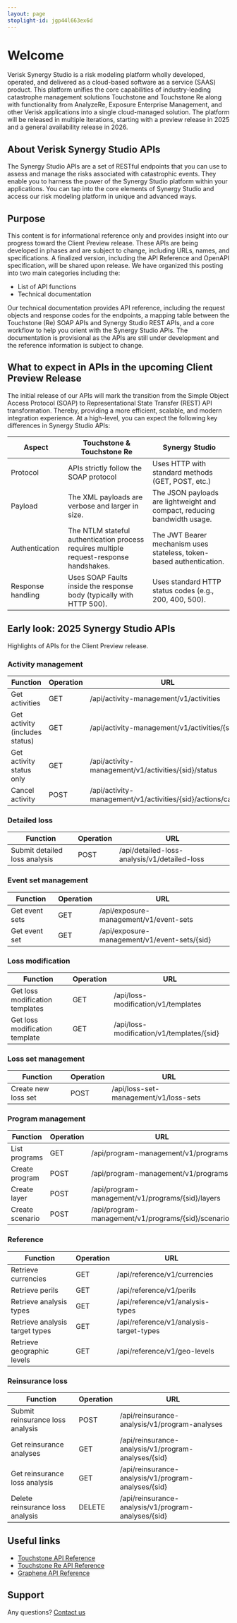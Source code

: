 ```yaml
---
layout: page
stoplight-id: jgp44l663ex6d
---
```


# Welcome 

Verisk Synergy Studio is a risk modeling platform wholly developed, operated, and delivered as a cloud-based 
software as a service (SAAS) product. This platform unifies the core capabilities of industry-leading catastrophe management solutions Touchstone and Touchstone Re along with functionality from AnalyzeRe, Exposure Enterprise Management, and other Verisk applications into a single cloud-managed solution. The platform will be released 
in multiple iterations, starting with a preview release in 2025 and a general availability release 
in 2026.

## About Verisk Synergy Studio APIs

The Synergy Studio APIs are a set of RESTful endpoints that you can use to assess and manage the risks associated with catastrophic events. They enable you to harness the power of the Synergy Studio platform within your applications. You can
tap into the core elements of Synergy Studio and access our risk modeling platform in unique and 
advanced ways.

## Purpose

This content is for informational reference only and provides insight into our progress toward the 
Client Preview release. These APIs are being developed in phases and are subject to change, including URLs, names, and specifications. A finalized version, including the API Reference 
and OpenAPI specification, will be shared upon release. We have organized this posting into two main categories including the: 

- List of API functions
- Technical documentation 
 
Our technical documentation provides API reference, including the request objects and response codes for the endpoints, a mapping table between the Touchstone (Re) SOAP APIs and Synergy Studio REST APIs, and a core workflow to help you 
orient with the Synergy Studio APIs. The documentation is provisional as the APIs are still under development and the reference information is subject to change. 

## What to expect in APIs in the upcoming Client Preview Release 

The initial release of our APIs will mark the transition from the Simple Object Access Protocol (SOAP) to Representational State Transfer (REST) API transformation. Thereby, providing a more efficient, scalable, and modern integration experience. At a high-level, you can expect the following key differences in Synergy Studio APIs:

Aspect | Touchstone & Touchstone Re | Synergy Studio
---------|----------|---------
 Protocol |APIs strictly follow the SOAP protocol | Uses HTTP with standard methods (GET, POST, etc.)
 Payload | The XML payloads are verbose and larger in size. | The JSON payloads are lightweight and compact, reducing bandwidth usage.
 Authentication | The NTLM stateful authentication process requires multiple request-response handshakes. | The JWT Bearer mechanism uses stateless, token-based authentication.
 Response handling | Uses SOAP Faults inside the response body (typically with HTTP 500). | Uses standard HTTP status codes (e.g., 200, 400, 500).

## Early look: 2025 Synergy Studio APIs 

Highlights of APIs for the Client Preview release.

### Activity management

| Function | Operation | URL
|----| ----|----|	
Get activities |	GET |	/api/activity-management/v1/activities
Get activity (includes status) |	GET	| /api/activity-management/v1/activities/{sid}
Get activity status only |	GET	| /api/activity-management/v1/activities/{sid}/status
Cancel activity | POST | /api/activity-management/v1/activities/{sid}/actions/cancel

### Detailed loss 

| Function | Operation | URL
|----| ----|----|
Submit detailed loss analysis |	POST |	/api/detailed-loss-analysis/v1/detailed-loss

### Event set management	

| Function | Operation | URL
|----| ----|----|
Get event sets	| GET |	/api/exposure-management/v1/event-sets
Get event set |	GET | 	/api/exposure-management/v1/event-sets/{sid}

### Loss modification

| Function | Operation | URL
|----| ----|----|
Get loss modification templates |	GET | /api/loss-modification/v1/templates
Get loss modification template	| GET | /api/loss-modification/v1/templates/{sid}

### Loss set management	

| Function | Operation | URL
|----| ----|----|
Create new loss set |	POST	| /api/loss-set-management/v1/loss-sets

### Program management

| Function | Operation | URL
|----| ----|----|
List programs |	GET 	| /api/program-management/v1/programs
Create program |	POST	| /api/program-management/v1/programs
Create layer	| POST	| /api/program-management/v1/programs/{sid}/layers
Create scenario	| POST | /api/program-management/v1/programs/{sid}/scenarios

### Reference

| Function | Operation | URL
|----| ----|----|
Retrieve currencies |	GET |	/api/reference/v1/currencies
Retrieve perils |	GET |	/api/reference/v1/perils
Retrieve analysis types |	GET |	/api/reference/v1/analysis-types
Retrieve analysis target types |	GET |	/api/reference/v1/analysis-target-types
Retrieve geographic levels |	GET |	/api/reference/v1/geo-levels

### Reinsurance loss

| Function | Operation | URL
|----| ----|----|
Submit reinsurance loss analysis |	POST |	/api/reinsurance-analysis/v1/program-analyses
Get reinsurance analyses |	GET | 	/api/reinsurance-analysis/v1/program-analyses/{sid}
Get reinsurance loss analysis |	GET |	/api/reinsurance-analysis/v1/program-analyses/{sid}
Delete reinsurance loss analysis |	DELETE |	/api/reinsurance-analysis/v1/program-analyses/{sid}

## Useful links

- [Touchstone API Reference](https://docs.air-worldwide.com/APIs/Touchstone/12.0/api-reference/webframe.html)
- [Touchstone Re API Reference](https://docs.air-worldwide.com/APIs/TouchstoneRe/12.0/api-reference/webframe.html)
- [Graphene API Reference](https://graphene.analyzere.net/index.html)

## Support

Any questions? [Contact us](https://www.verisk.com/company/contact/extreme-event-risk-solutions-support/)
